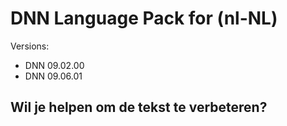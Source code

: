 # DNN Language Pack for (nl-NL)


Versions:
* DNN 09.02.00
* DNN 09.06.01

## Wil je helpen om de tekst te verbeteren?

